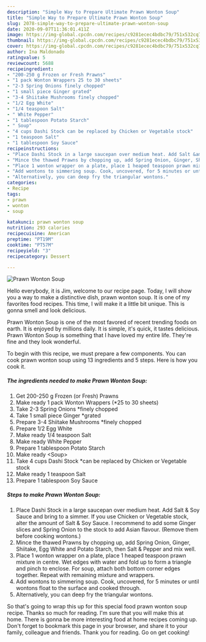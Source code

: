 ```yaml
---
description: "Simple Way to Prepare Ultimate Prawn Wonton Soup"
title: "Simple Way to Prepare Ultimate Prawn Wonton Soup"
slug: 2078-simple-way-to-prepare-ultimate-prawn-wonton-soup
date: 2020-09-07T11:36:01.411Z
image: https://img-global.cpcdn.com/recipes/c9281ecec4bdbc79/751x532cq70/prawn-wonton-soup-recipe-main-photo.jpg
thumbnail: https://img-global.cpcdn.com/recipes/c9281ecec4bdbc79/751x532cq70/prawn-wonton-soup-recipe-main-photo.jpg
cover: https://img-global.cpcdn.com/recipes/c9281ecec4bdbc79/751x532cq70/prawn-wonton-soup-recipe-main-photo.jpg
author: Ina Maldonado
ratingvalue: 5
reviewcount: 5688
recipeingredient:
- "200-250 g Frozen or Fresh Prawns"
- "1 pack Wonton Wrappers 25 to 30 sheets"
- "2-3 Spring Onions finely chopped"
- "1 small piece Ginger grated"
- "3-4 Shiitake Mushrooms finely chopped"
- "1/2 Egg White"
- "1/4 teaspoon Salt"
- " White Pepper"
- "1 tablespoon Potato Starch"
- " Soup"
- "4 cups Dashi Stock can be replaced by Chicken or Vegetable stock"
- "1 teaspoon Salt"
- "1 tablespoon Soy Sauce"
recipeinstructions:
- "Place Dashi Stock in a large saucepan over medium heat. Add Salt &amp; Soy Sauce and bring to a simmer. If you use Chicken or Vegetable stock, alter the amount of Salt &amp; Soy Sauce. I recommend to add some Ginger slices and Spring Onion to the stock to add Asian flavour. (Remove them before cooking wontons.)"
- "Mince the thawed Prawns by chopping up, add Spring Onion, Ginger, Shiitake, Egg White and Potato Starch, then Salt &amp; Pepper and mix well."
- "Place 1 wonton wrapper on a plate, place 1 heaped teaspoon prawn mixture in centre. Wet edges with water and fold up to form a triangle and pinch to enclose. For soup, attach both bottom corner edges together. Repeat with remaining mixture and wrappers."
- "Add wontons to simmering soup. Cook, uncovered, for 5 minutes or until wontons float to the surface and cooked through."
- "Alternatively, you can deep fry the triangular wontons."
categories:
- Recipe
tags:
- prawn
- wonton
- soup

katakunci: prawn wonton soup 
nutrition: 293 calories
recipecuisine: American
preptime: "PT19M"
cooktime: "PT57M"
recipeyield: "3"
recipecategory: Dessert

---
```



![Prawn Wonton Soup](https://img-global.cpcdn.com/recipes/c9281ecec4bdbc79/751x532cq70/prawn-wonton-soup-recipe-main-photo.jpg)

Hello everybody, it is Jim, welcome to our recipe page. Today, I will show you a way to make a distinctive dish, prawn wonton soup. It is one of my favorites food recipes. This time, I will make it a little bit unique. This is gonna smell and look delicious.



Prawn Wonton Soup is one of the most favored of recent trending foods on earth. It is enjoyed by millions daily. It is simple, it's quick, it tastes delicious. Prawn Wonton Soup is something that I have loved my entire life. They're fine and they look wonderful.


To begin with this recipe, we must prepare a few components. You can cook prawn wonton soup using 13 ingredients and 5 steps. Here is how you cook it.

<!--inarticleads1-->

##### The ingredients needed to make Prawn Wonton Soup:

1. Get 200-250 g Frozen (or Fresh) Prawns
1. Make ready 1 pack Wonton Wrappers (*25 to 30 sheets)
1. Take 2-3 Spring Onions *finely chopped
1. Take 1 small piece Ginger *grated
1. Prepare 3-4 Shiitake Mushrooms *finely chopped
1. Prepare 1/2 Egg White
1. Make ready 1/4 teaspoon Salt
1. Make ready  White Pepper
1. Prepare 1 tablespoon Potato Starch
1. Make ready  &lt;Soup&gt;
1. Take 4 cups Dashi Stock *can be replaced by Chicken or Vegetable stock
1. Make ready 1 teaspoon Salt
1. Prepare 1 tablespoon Soy Sauce




<!--inarticleads2-->

##### Steps to make Prawn Wonton Soup:

1. Place Dashi Stock in a large saucepan over medium heat. Add Salt &amp; Soy Sauce and bring to a simmer. If you use Chicken or Vegetable stock, alter the amount of Salt &amp; Soy Sauce. I recommend to add some Ginger slices and Spring Onion to the stock to add Asian flavour. (Remove them before cooking wontons.)
1. Mince the thawed Prawns by chopping up, add Spring Onion, Ginger, Shiitake, Egg White and Potato Starch, then Salt &amp; Pepper and mix well.
1. Place 1 wonton wrapper on a plate, place 1 heaped teaspoon prawn mixture in centre. Wet edges with water and fold up to form a triangle and pinch to enclose. For soup, attach both bottom corner edges together. Repeat with remaining mixture and wrappers.
1. Add wontons to simmering soup. Cook, uncovered, for 5 minutes or until wontons float to the surface and cooked through.
1. Alternatively, you can deep fry the triangular wontons.




So that's going to wrap this up for this special food prawn wonton soup recipe. Thanks so much for reading. I'm sure that you will make this at home. There is gonna be more interesting food at home recipes coming up. Don't forget to bookmark this page in your browser, and share it to your family, colleague and friends. Thank you for reading. Go on get cooking!
